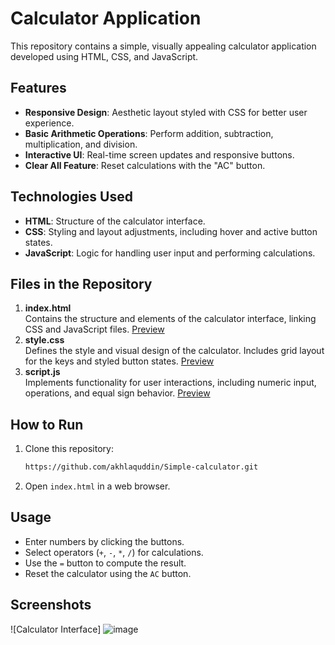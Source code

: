 # Calculator Application

This repository contains a simple, visually appealing calculator application developed using HTML, CSS, and JavaScript.

## Features

- **Responsive Design**: Aesthetic layout styled with CSS for better user experience.
- **Basic Arithmetic Operations**: Perform addition, subtraction, multiplication, and division.
- **Interactive UI**: Real-time screen updates and responsive buttons.
- **Clear All Feature**: Reset calculations with the "AC" button.

## Technologies Used

- **HTML**: Structure of the calculator interface.
- **CSS**: Styling and layout adjustments, including hover and active button states.
- **JavaScript**: Logic for handling user input and performing calculations.

## Files in the Repository

1. **index.html**  
   Contains the structure and elements of the calculator interface, linking CSS and JavaScript files. [Preview](#7)
2. **style.css**  
   Defines the style and visual design of the calculator. Includes grid layout for the keys and styled button states. [Preview](#9)
3. **script.js**  
   Implements functionality for user interactions, including numeric input, operations, and equal sign behavior. [Preview](#8)

## How to Run

1. Clone this repository:
   ```bash
   https://github.com/akhlaquddin/Simple-calculator.git
   ```
2. Open `index.html` in a web browser.

## Usage

- Enter numbers by clicking the buttons.
- Select operators (`+`, `-`, `*`, `/`) for calculations.
- Use the `=` button to compute the result.
- Reset the calculator using the `AC` button.

## Screenshots

![Calculator Interface]
![image](https://github.com/user-attachments/assets/0891f66b-7a02-4332-af78-9bb7c944807b)

